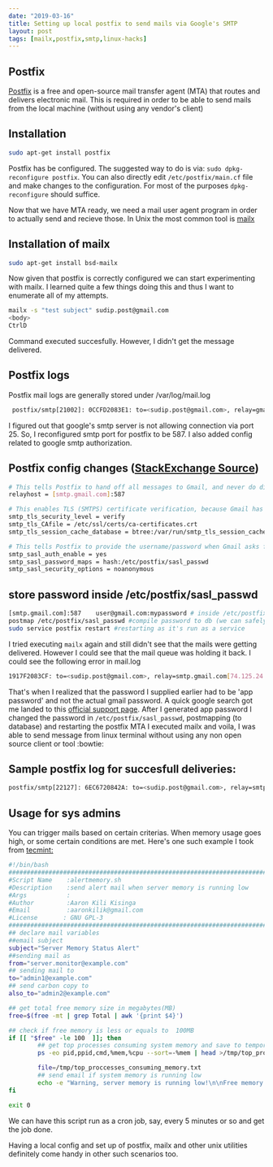 ```yaml
---
date: "2019-03-16"
title: Setting up local postfix to send mails via Google's SMTP
layout: post
tags: [mailx,postfix,smtp,linux-hacks]
---
```


## Postfix

[Postfix](https://en.wikipedia.org/wiki/Postfix_(software)) is a free and open-source mail transfer agent (MTA) that routes and delivers electronic mail. This is required in order to be able to send mails from the local machine (without using any vendor's client)

## Installation
```bash
sudo apt-get install postfix
```

Postfix has be configured. The suggested way to do is via: ```sudo dpkg-reconfigure postfix```. You can also directly edit ```/etc/postfix/main.cf``` file and make changes to the configuration. For most of the purposes ```dpkg-reconfigure``` should suffice.

Now that we have MTA ready, we need a mail user agent program in order to actually send and recieve those. In Unix the most common tool is [mailx](https://en.wikipedia.org/wiki/Mailx)

## Installation of mailx
```bash
sudo apt-get install bsd-mailx 
```

Now given that postfix is correctly configured we can start experimenting with mailx. I learned quite a few things doing this and thus I want to enumerate all of my attempts.

```bash
mailx -s "test subject" sudip.post@gmail.com
<body>
CtrlD
```

Command executed succesfully. However, I didn't get the message delivered.

## Postfix logs
Postfix mail logs are generally stored under /var/log/mail.log

```bash
 postfix/smtp[21002]: 0CCFD2083E1: to=<sudip.post@gmail.com>, relay=gmail-smtp-in.l.google.com[172.217.194.26]:25, delay=3.4, delays=0.15/0.11/2.3/0.82, dsn=5.7.1, status=bounced (host gmail-smtp-in.l.google.com[172.217.194.26] said: 550-5.7.1 [122.167.64.74] The IP you\'re using to send mail is not authorized to 550-5.7.1 send email directly to our servers. Please use the SMTP relay at your 550-5.7.1 service provider instead. Learn more at 550 5.7.1  https://support.google.com/mail/?p=NotAuthorizedError s8si140686pgp.140 - gsmtp (in reply to end of DATA command))
```

I figured out that google's smtp server is not allowing connection via port 25. So, I reconfigured smtp port for postfix to be 587. I also added config related to google smtp authorization.

## Postfix config changes ([StackExchange Source](https://superuser.com/a/280205/542628))

```bash
# This tells Postfix to hand off all messages to Gmail, and never do direct delivery.
relayhost = [smtp.gmail.com]:587

# This enables TLS (SMTPS) certificate verification, because Gmail has a valid one.
smtp_tls_security_level = verify
smtp_tls_CAfile = /etc/ssl/certs/ca-certificates.crt
smtp_tls_session_cache_database = btree:/var/run/smtp_tls_session_cache

# This tells Postfix to provide the username/password when Gmail asks for one.
smtp_sasl_auth_enable = yes
smtp_sasl_password_maps = hash:/etc/postfix/sasl_passwd
smtp_sasl_security_options = noanonymous
```

## store password inside /etc/postfix/sasl_passwd

```bash
[smtp.gmail.com]:587    user@gmail.com:mypassword # inside /etc/postfix/sasl_passwd
postmap /etc/postfix/sasl_passwd #compile password to db (we can safely remove previous cleartext file now)
sudo service postfix restart #restarting as it's run as a service
```


I tried executing ```mailx``` again and still didn't see that the mails were getting delivered. However I could see that the mail queue was holding it back. I could see the following error in mail.log

```bash
1917F2083CF: to=<sudip.post@gmail.com>, relay=smtp.gmail.com[74.125.24.109]:587, delay=322, delays=318/0.17/3.3/0, dsn=4.7.9, status=deferred (SASL authentication failed; server smtp.gmail.com[74.125.24.109] said: 534-5.7.9 Application-specific password required. Learn more at?534 5.7.9  https://support.google.com/mail/?p=InvalidSecondFactor o5sm22737898pgc.16 - gsmtp)
```

That's when I realized that the password I supplied earlier had to be 'app password' and not the actual gmail password. A quick google search got me landed to this [official support page](https://support.google.com/accounts/answer/185833). After I generated app password I changed the password in ```/etc/postfix/sasl_passwd```, postmapping (to database) and restarting the postfix MTA I executed mailx and voila, I was able to send message from linux terminal without using any non open source client or tool :bowtie:

## Sample postfix log for succesfull deliveries:

```bash
postfix/smtp[22127]: 6EC6720842A: to=<sudip.post@gmail.com>, relay=smtp.gmail.com[74.125.24.109]:587, delay=5, delays=0.13/0/3.4/1.4, dsn=2.0.0, status=sent (250 2.0.0 OK  1552745970 p20sm10104430pfi.45 - gsmtp)
```


## Usage for sys admins
You can trigger mails based on certain criterias. When memory usage goes high, or some certain conditions are met. Here's one such example I took from [tecmint:](https://www.tecmint.com/shell-script-to-send-email-alert-when-memory-low/)

```bash
#!/bin/bash 
#######################################################################################
#Script Name    :alertmemory.sh
#Description    :send alert mail when server memory is running low
#Args           :       
#Author         :Aaron Kili Kisinga
#Email          :aaronkilik@gmail.com
#License       : GNU GPL-3  
#######################################################################################
## declare mail variables
##email subject 
subject="Server Memory Status Alert"
##sending mail as
from="server.monitor@example.com"
## sending mail to
to="admin1@example.com"
## send carbon copy to
also_to="admin2@example.com"

## get total free memory size in megabytes(MB) 
free=$(free -mt | grep Total | awk '{print $4}')

## check if free memory is less or equals to  100MB
if [[ "$free" -le 100  ]]; then
        ## get top processes consuming system memory and save to temporary file 
        ps -eo pid,ppid,cmd,%mem,%cpu --sort=-%mem | head >/tmp/top_proccesses_consuming_memory.txt

        file=/tmp/top_proccesses_consuming_memory.txt
        ## send email if system memory is running low
        echo -e "Warning, server memory is running low!\n\nFree memory: $free MB" | mailx -a "$file" -s "$subject" -r "$from" -c "$to" "$also_to"
fi

exit 0
```

We can have this script run as a cron job, say, every 5 minutes or so and get the job done.

Having a local config and set up of postfix, mailx and other unix utilities definitely come handy in other such scenarios too.




